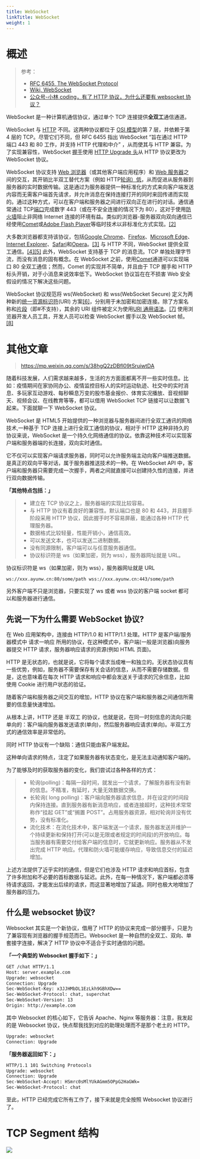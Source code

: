 ```yaml
---
title: WebSocket
linkTitle: WebSocket
weight: 1
---
```


# 概述

> 参考：
>
> - [RFC 6455, The WebSocket Protocol](https://datatracker.ietf.org/doc/html/rfc6455)
> - [Wiki, WebSocket](https://en.wikipedia.org/wiki/WebSocket)
> - [公众号-小林 coding，有了 HTTP 协议，为什么还要有 websocket 协议？](https://mp.weixin.qq.com/s/TtRKkVxS6H-miQ8luQgY1A)

WebSocket 是一种计算机通信协议，通过单个 TCP 连接提供**全双工**通信通道。

WebSocket 与 [HTTP](/docs/4.数据通信/Protocol/HTTP/HTTP.md) 不同。这两种协议都位于 [OSI 模型](/docs/4.数据通信/数据通信/OSI%20模型.md)的第 7 层，并依赖于第 4 层的 TCP。尽管它们不同，但 RFC 6455 指出 WebSocket “旨在通过 HTTP 端口 443 和 80 工作，并支持 HTTP 代理和中介” ，从而使其与 HTTP 兼容。为了实现兼容性，WebSocket [握手](https://en.wikipedia.org/wiki/Handshaking)使用 [HTTP Upgrade 头](https://en.wikipedia.org/wiki/HTTP/1.1_Upgrade_header)从 HTTP 协议更改为 WebSocket 协议。

WebSocket 协议支持 [Web 浏览器](https://en.wikipedia.org/wiki/Web_browser)（或其他客户端应用程序）和 [Web 服务器](https://en.wikipedia.org/wiki/Web_server)之间的交互，其开销比半双工替代方案（例如 HTTP[轮询）低](<https://en.wikipedia.org/wiki/Polling_(computer_science)>)，从而促进从服务器到服务器的实时数据传输。这是通过为服务器提供一种标准化的方式来向客户端发送内容而无需客户端首先请求，并允许消息在保持连接打开的同时来回传递而实现的。通过这种方式，可以在客户端和服务器之间进行双向正在进行的对话。通信通常通过 TCP[端口](<https://en.wikipedia.org/wiki/Port_(computer_networking)>)完成数字 443（或在不安全连接的情况下为 80），这对于使用[防火墙](<https://en.wikipedia.org/wiki/Firewall_(computing)>)阻止非网络 Internet 连接的环境有益。类似的浏览器-服务器双向双向通信已经使用[Comet](<https://en.wikipedia.org/wiki/Comet_(programming)>)或[Adobe Flash Player](https://en.wikipedia.org/wiki/Adobe_Flash_Player)等临时技术以非标准化方式实现。[\[2\]](https://en.wikipedia.org/wiki/WebSocket#cite_note-2)

大多数浏览器都支持该协议，包括[Google Chrome](https://en.wikipedia.org/wiki/Google_Chrome)、[Firefox](https://en.wikipedia.org/wiki/Firefox)、[Microsoft Edge](https://en.wikipedia.org/wiki/Microsoft_Edge)、[Internet Explorer](https://en.wikipedia.org/wiki/Internet_Explorer)、[Safari](<https://en.wikipedia.org/wiki/Safari_(web_browser)>)和[Opera](https://en.wikipedia.org/wiki/Opera_web_browser)。[\[3\]](https://en.wikipedia.org/wiki/WebSocket#cite_note-3)
与 HTTP 不同，WebSocket 提供全双工通信。[\[4\]](https://en.wikipedia.org/wiki/WebSocket#cite_note-4)[\[5\]](https://en.wikipedia.org/wiki/WebSocket#cite_note-quantum-5) 此外，WebSocket 支持基于 TCP 的消息流。TCP 单独处理字节流，而没有消息的固有概念。在 WebSocket 之前，使用[Comet](<https://en.wikipedia.org/wiki/Comet_(programming)>)通道可以实现端口 80 全双工通信；然而，Comet 的实现并不简单，并且由于 TCP 握手和 HTTP 标头开销，对于小消息来说效率低下。WebSocket 协议旨在在不损害 Web 安全假设的情况下解决这些问题。

WebSocket 协议规范将 ws(WebSocket) 和 wss(WebSocket Secure) 定义为两种新的[统一资源标识符](https://en.wikipedia.org/wiki/Uniform_resource_identifier)(URI) 方案[\[6\]](https://en.wikipedia.org/wiki/WebSocket#cite_note-6)，分别用于未加密和加密连接。除了方案名称和[片段](https://en.wikipedia.org/wiki/Fragment_identifier)（即#不支持），其余的 URI 组件被定义为使用[URI 通用语法](https://en.wikipedia.org/wiki/Path_segment)。[\[7\]](https://en.wikipedia.org/wiki/WebSocket#cite_note-7)
使用浏览器开发人员工具，开发人员可以检查 WebSocket 握手以及 WebSocket 帧。[\[8\]](https://en.wikipedia.org/wiki/WebSocket#cite_note-8)

# 其他文章

> <https://mp.weixin.qq.com/s/38hgQ2zDBfl09tSruiwtDA>

随着科技发展，人们需求越来越多，生活的方方面面都离不开一些实时信息。比如：疫情期间在家协同办公、疫情监控目标人的实时运动轨迹、社交中的实时消息、多玩家互动游戏、每秒瞬息万变的股市基金报价、体育实况播放、音视频聊天、视频会议、在线教育等等，都可以借用 WebSocket TCP 链接可以让数据飞起来。下面就聊一下 WebSocket 协议。

WebSocket 是 HTML5 开始提供的一种浏览器与服务器间进行全双工通讯的网络技术,一种基于 TCP 连接上进行全双工通信的协议，相对于 HTTP 这种非持久的协议来说，WebSocket 是一个持久化网络通信的协议。依靠这种技术可以实现客户端和服务器端的长连接，双向实时通信。

它不仅可以实现客户端请求服务器，同时可以允许服务端主动向客户端推送数据。是真正的双向平等对话，属于服务器推送技术的一种。在 WebSocket API 中，客户端和服务器只需要完成一次握手，两者之间就直接可以创建持久性的连接，并进行双向数据传输。

**「其他特点包括：」**

> - 建立在 TCP 协议之上，服务器端的实现比较容易。
> - 与 HTTP 协议有着良好的兼容性。默认端口也是 80 和 443，并且握手阶段采用 HTTP 协议，因此握手时不容易屏蔽，能通过各种 HTTP 代理服务器。
> - 数据格式比较轻量，性能开销小，通信高效。
> - 可以发送文本，也可以发送二进制数据。
> - 没有同源限制，客户端可以与任意服务器通信。
> - 协议标识符是 ws（如果加密，则为 wss），服务器网址就是 URL。

协议标识符是 ws（如果加密，则为 wss），服务器网址就是 URL

`ws://xxx.ayunw.cn:80/some/path wss://xxx.ayunw.cn:443/some/path`

另外客户端不只是浏览器，只要实现了 ws 或者 wss 协议的客户端 socket 都可以和服务器进行通信。

## 先说一下为什么需要 WebSocket 协议?

在 Web 应用架构中，连接由 HTTP/1.0 和 HTTP/1.1 处理。HTTP 是客户端/服务器模式中 请求一响应 所用的协议，在这种模式中，客户端(一般是浏览器)向服务器提交 HTTP 请求，服务器响应请求的资源(例如 HTML 页面)。

HTTP 是无状态的，也就是说，它将每个请求当成唯一和独立的。无状态协议具有一些优势，例如，服务器不需要保存有关会话的信息，从而不需要存储数据。但是，这也意味着在每次 HTTP 请求和响应中都会发送关于请求的冗余信息，比如使用 Cookie 进行用户状态的验证。

随着客户端和服务器之间交互的增加，HTTP 协议在客户端和服务器之间通信所需要的信息量快速增加。

从根本上讲，HTTP 还是 半双工 的协议，也就是说，在同一时刻信息的流向只能单向的：客户端向服务器发送请求(单向)，然后服务器响应请求(单向)。半双工方式的通信效率是非常低的。

同时 HTTP 协议有一个缺陷：通信只能由客户端发起。

这种单向请求的特点，注定了如果服务器有状态变化，是无法主动通知客户端的。

为了能够及时的获取服务器的变化，我们尝试过各种各样的方式：

> - 轮询(polling)：每隔一段时间，就发出一个请求，了解服务器有没有新的信息。不精准，有延时，大量无效数据交换。
> - 长轮询( long polling)：客户端向服务器请求信息，并在设定的时间段内保持连接。直到服务器有新消息响应，或者连接超时，这种技术常常称作“挂起 GET”或“搁置 POST”。占用服务器资源，相对轮询并没有优势，没有标准化。
> - 流化技术：在流化技术中，客户端发送一个请求，服务器发送并维护一个持续更新和保持打开(可以是无限或者规定的时间段)的开放响应。每当服务器有需要交付给客户端的信息时，它就更新响应。服务器从不发出完成 HTTP 响应。代理和防火墙可能缓存响应，导致信息交付的延迟增加。

上述方法提供了近乎实时的通信，但是它们也涉及 HTTP 请求和响应首标，包含了许多附加和不必要的首标数据与延迟。此外，在每一种情况下，客户端都必须等待请求返回，才能发出后续的请求，而这显著地增加了延退。同时也极大地增加了服务器的压力。

## 什么是 websocket 协议?

Websocket 其实是一个新协议，借用了 HTTP 的协议来完成一部分握手，只是为了兼容现有浏览器的握手规范而已。Websocket 是一种自然的全双工、双向、单套接字连接，解决了 HTTP 协议中不适合于实时通信的问题。

**「一个典型的 Websocket 握手如下：」**

```bash
GET /chat HTTP/1.1
Host: server.example.com
Upgrade: websocket
Connection: Upgrade
Sec-WebSocket-Key: x3JJHMbDL1EzLkh9GBhXDw==
Sec-WebSocket-Protocol: chat, superchat
Sec-WebSocket-Version: 13
Origin: http://example.com
```

其中 Websocket 的核心如下，它告诉 Apache、Nginx 等服务器：注意，我发起的是 Websocket 协议，快点帮我找到对应的助理处理而不是那个老土的 HTTP。

```bash
Upgrade: websocket
Connection: Upgrade
```

**「服务器返回如下：」**

```bash
HTTP/1.1 101 Switching Protocols
Upgrade: websocket
Connection: Upgrade
Sec-WebSocket-Accept: HSmrc0sMlYUkAGmm5OPpG2HaGWk=
Sec-WebSocket-Protocol: chat
```

至此，HTTP 已经完成它所有工作了，接下来就是完全按照 Websocket 协议进行了。

# TCP Segment 结构

![](https://notes-learning.oss-cn-beijing.aliyuncs.com/xgaggc/1669021238963-8fd674c5-92c0-408a-9c39-a1df68ed7e24.png)
